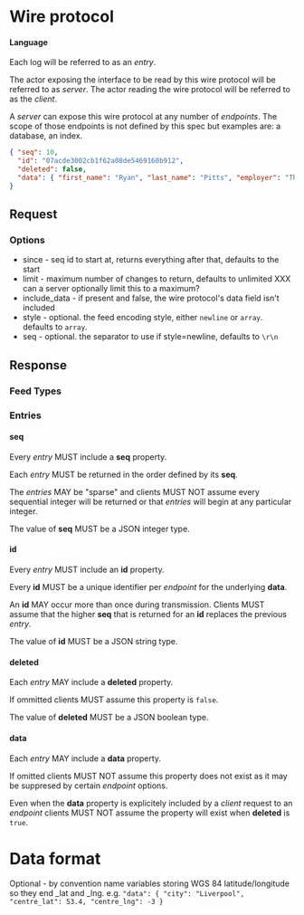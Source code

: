 # Wire protocol

#### Language

Each log will be referred to as an *entry*.

The actor exposing the interface to be read by this wire protocol will be referred to as *server*. The actor reading the wire protocol will be referred to as the *client*.

A *server* can expose this wire protocol at any number of *endpoints*. The scope of those endpoints is not defined by this spec but examples are: a database, an index.

```JSON
{ "seq": 10,
  "id": "07acde3002cb1f62a08de5469160b912",
  "deleted": false,
  "data": { "first_name": "Ryan", "last_name": "Pitts", "employer": "The Spokesman-Review" }
}
```

## Request

### Options

* since - seq id to start at, returns everything after that, defaults to the start
* limit - maximum number of changes to return, defaults to unlimited XXX can a server optionally limit this to a maximum?
* include\_data - if present and false, the wire protocol's data field isn't included
* style - optional. the feed encoding style, either `newline` or `array`. defaults to `array`.
* seq - optional. the separator to use if style=newline, defaults to `\r\n`

## Response

### Feed Types

### Entries

#### seq

Every *entry* MUST include a **seq** property.

Each *entry* MUST be returned in the order defined by its **seq**.

The *entries* MAY be "sparse" and clients MUST NOT assume every sequential integer will be returned or that *entries* will begin at any particular integer.

The value of **seq** MUST be a JSON integer type.

#### id

Every *entry* MUST include an **id** property.

Every **id** MUST be a unique identifier per *endpoint* for the underlying **data**.

An **id** MAY occur more than once during transmission. Clients MUST assume that the higher **seq** that is returned for an **id** replaces the previous *entry*.

The value of **id** MUST be a JSON string type.

#### deleted

Each *entry* MAY include a **deleted** property.

If ommitted clients MUST assume this property is `false`.

The value of **deleted** MUST be a JSON boolean type.

#### data

Each *entry* MAY include a **data** property.

If omitted clients MUST NOT assume this property does not exist as it may be suppresed by certain *endpoint* options.

Even when the **data** property is explicitely included by a *client* request to an *endpoint* clients MUST NOT assume the property will exist when **deleted** is `true`.

# Data format

Optional - by convention name variables storing WGS 84 latitude/longitude so
they end \_lat and \_lng. e.g. `"data": { "city": "Liverpool", "centre_lat": 53.4, "centre_lng": -3 }`


